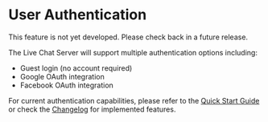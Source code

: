 # User Authentication

This feature is not yet developed. Please check back in a future release.

The Live Chat Server will support multiple authentication options including:
- Guest login (no account required)
- Google OAuth integration
- Facebook OAuth integration

For current authentication capabilities, please refer to the [Quick Start Guide](Quick-Start-Guide.md) or check the [Changelog](Changelog.md) for implemented features.
